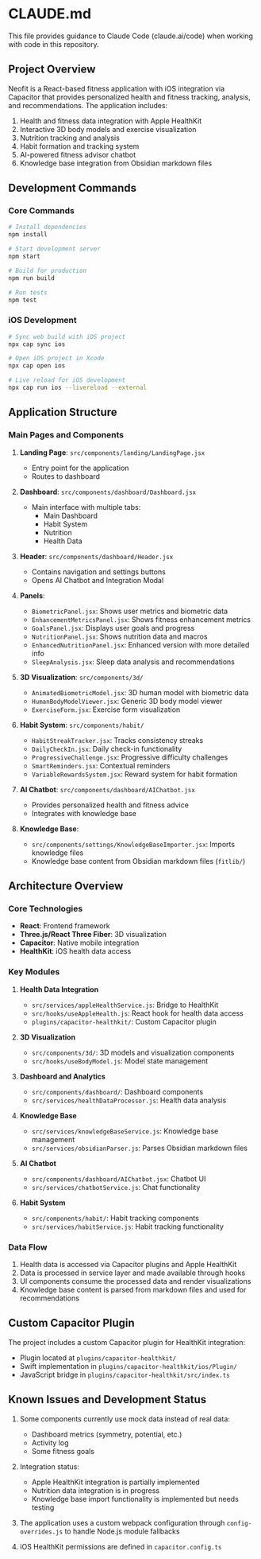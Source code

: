 # CLAUDE.md

This file provides guidance to Claude Code (claude.ai/code) when working with code in this repository.

## Project Overview

Neofit is a React-based fitness application with iOS integration via Capacitor that provides personalized health and fitness tracking, analysis, and recommendations. The application includes:

1. Health and fitness data integration with Apple HealthKit
2. Interactive 3D body models and exercise visualization
3. Nutrition tracking and analysis
4. Habit formation and tracking system
5. AI-powered fitness advisor chatbot
6. Knowledge base integration from Obsidian markdown files

## Development Commands

### Core Commands

```bash
# Install dependencies
npm install

# Start development server
npm start

# Build for production
npm run build

# Run tests
npm test
```

### iOS Development

```bash
# Sync web build with iOS project
npx cap sync ios

# Open iOS project in Xcode
npx cap open ios

# Live reload for iOS development
npx cap run ios --livereload --external
```

## Application Structure

### Main Pages and Components

1. **Landing Page**: `src/components/landing/LandingPage.jsx`
   - Entry point for the application
   - Routes to dashboard

2. **Dashboard**: `src/components/dashboard/Dashboard.jsx`
   - Main interface with multiple tabs:
     - Main Dashboard
     - Habit System
     - Nutrition
     - Health Data

3. **Header**: `src/components/dashboard/Header.jsx` 
   - Contains navigation and settings buttons
   - Opens AI Chatbot and Integration Modal

4. **Panels**:
   - `BiometricPanel.jsx`: Shows user metrics and biometric data
   - `EnhancementMetricsPanel.jsx`: Shows fitness enhancement metrics
   - `GoalsPanel.jsx`: Displays user goals and progress
   - `NutritionPanel.jsx`: Shows nutrition data and macros
   - `EnhancedNutritionPanel.jsx`: Enhanced version with more detailed info
   - `SleepAnalysis.jsx`: Sleep data analysis and recommendations

5. **3D Visualization**: `src/components/3d/`
   - `AnimatedBiometricModel.jsx`: 3D human model with biometric data
   - `HumanBodyModelViewer.jsx`: Generic 3D body model viewer
   - `ExerciseForm.jsx`: Exercise form visualization

6. **Habit System**: `src/components/habit/`
   - `HabitStreakTracker.jsx`: Tracks consistency streaks
   - `DailyCheckIn.jsx`: Daily check-in functionality
   - `ProgressiveChallenge.jsx`: Progressive difficulty challenges
   - `SmartReminders.jsx`: Contextual reminders
   - `VariableRewardsSystem.jsx`: Reward system for habit formation

7. **AI Chatbot**: `src/components/dashboard/AIChatbot.jsx`
   - Provides personalized health and fitness advice
   - Integrates with knowledge base

8. **Knowledge Base**:
   - `src/components/settings/KnowledgeBaseImporter.jsx`: Imports knowledge files
   - Knowledge base content from Obsidian markdown files (`fitlib/`)

## Architecture Overview

### Core Technologies

- **React**: Frontend framework
- **Three.js/React Three Fiber**: 3D visualization 
- **Capacitor**: Native mobile integration
- **HealthKit**: iOS health data access

### Key Modules

1. **Health Data Integration**
   - `src/services/appleHealthService.js`: Bridge to HealthKit
   - `src/hooks/useAppleHealth.js`: React hook for health data access
   - `plugins/capacitor-healthkit/`: Custom Capacitor plugin

2. **3D Visualization**
   - `src/components/3d/`: 3D models and visualization components
   - `src/hooks/useBodyModel.js`: Model state management

3. **Dashboard and Analytics**
   - `src/components/dashboard/`: Dashboard components
   - `src/services/healthDataProcessor.js`: Health data analysis

4. **Knowledge Base**
   - `src/services/knowledgeBaseService.js`: Knowledge base management
   - `src/services/obsidianParser.js`: Parses Obsidian markdown files

5. **AI Chatbot**
   - `src/components/dashboard/AIChatbot.jsx`: Chatbot UI
   - `src/services/chatbotService.js`: Chat functionality

6. **Habit System**
   - `src/components/habit/`: Habit tracking components
   - `src/services/habitService.js`: Habit tracking functionality

### Data Flow

1. Health data is accessed via Capacitor plugins and Apple HealthKit
2. Data is processed in service layer and made available through hooks
3. UI components consume the processed data and render visualizations
4. Knowledge base content is parsed from markdown files and used for recommendations

## Custom Capacitor Plugin

The project includes a custom Capacitor plugin for HealthKit integration:

- Plugin located at `plugins/capacitor-healthkit/`
- Swift implementation in `plugins/capacitor-healthkit/ios/Plugin/`
- JavaScript bridge in `plugins/capacitor-healthkit/src/index.ts`

## Known Issues and Development Status

1. Some components currently use mock data instead of real data:
   - Dashboard metrics (symmetry, potential, etc.)
   - Activity log
   - Some fitness goals

2. Integration status:
   - Apple HealthKit integration is partially implemented
   - Nutrition data integration is in progress
   - Knowledge base import functionality is implemented but needs testing

3. The application uses a custom webpack configuration through `config-overrides.js` to handle Node.js module fallbacks

4. iOS HealthKit permissions are defined in `capacitor.config.ts`
